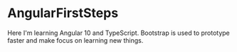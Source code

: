 # AngularFirstSteps

Here I'm learning Angular 10 and TypeScript. Bootstrap is used to prototype faster and make focus on learning new things.